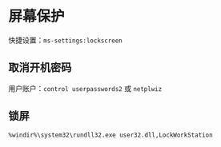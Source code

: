 # 屏幕保护

快捷设置：`ms-settings:lockscreen`

## 取消开机密码

用户账户：`control userpasswords2` 或 `netplwiz`

## 锁屏

`%windir%\system32\rundll32.exe user32.dll,LockWorkStation`

